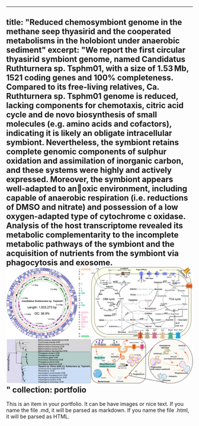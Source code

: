 
---
title: "Reduced chemosymbiont genome in the methane seep thyasirid and the cooperated metabolisms in the holobiont under anaerobic sediment"
excerpt: "We report the first circular thyasirid symbiont genome, named Candidatus Ruthturnera sp. Tsphm01, with a size of 1.53 Mb, 1521 coding genes and 100% completeness. Compared to its free-living relatives, Ca. Ruthturnera sp. Tsphm01 genome is reduced, lacking components for chemotaxis, citric acid cycle and de novo biosynthesis of small molecules (e.g. amino acids and cofactors), indicating it is likely an obligate intracellular symbiont. Nevertheless, the symbiont retains complete genomic components of sulphur oxidation and assimilation of inorganic carbon, and these systems were highly and actively expressed. Moreover, the symbiont appears well-adapted to anoxic environment, including capable of anaerobic respiration (i.e. reductions of DMSO and nitrate) and possession of a low oxygen-adapted type of cytochrome c oxidase. Analysis of the host transcriptome revealed its metabolic complementarity to the incomplete metabolic pathways of the symbiont and the acquisition of nutrients from the symbiont via phagocytosis and exosome. <br/><img src='/images/MER_summary.jpg'>"
collection: portfolio
---

This is an item in your portfolio. It can be have images or nice text. If you name the file .md, it will be parsed as markdown. If you name the file .html, it will be parsed as HTML. 
